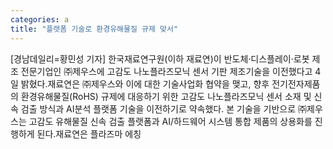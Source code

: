 ```yaml
---
categories: a
title: "플랫폼 기술로 환경유해물질 규제 맞서"
---
```

[경남데일리=황민성 기자] 한국재료연구원(이하 재료연)이 반도체·디스플레이·로봇 제조 전문기업인 ㈜제우스에 고감도 나노플라즈모닉 센서 기판 제조기술을 이전했다고 4일 밝혔다.재료연은 ㈜제우스와 이에 대한 기술사업화 협약을 맺고, 향후 전기전자제품의 환경유해물질(RoHS) 규제에 대응하기 위한 고감도 나노플라즈모닉 센서 소재 및 신속 검출 방식과 AI분석 플랫폼 기술을 이전하기로 약속했다. 본 기술을 기반으로 ㈜제우스는 고감도 유해물질 신속 검출 플랫폼과 AI/하드웨어 시스템 통합 제품의 상용화를 진행하게 된다.재료연은 플라즈마 에칭